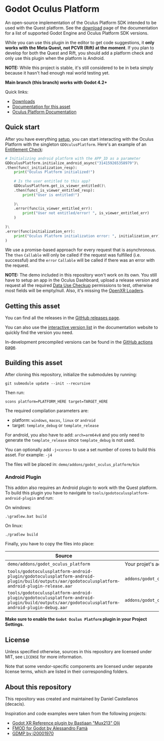 # Godot Oculus Platform
An open-source implementation of the Oculus Platform SDK intended to be used with the Quest platform.
See the [download](https://decacis.github.io/godot_oculus_platform/download/) page of the documentation for a list of supported Godot Engine and Oculus Platform SDK versions.

While you can use this plugin in the editor to get code suggestions, it **only works with the Meta Quest, not PCVR (Rift) at the moment**. If you plan to develop for both the Quest and Rift, you should add a platform check and only use this plugin when the platform is Android.

**NOTE:** While this project is stable, it's still considered to be in beta simply because it hasn't had enough real world testing yet.

**Main branch (this branch) works with Godot 4.2+**

Quick links:

- [Downloads](#getting-this-asset)
- [Documentation for this asset](https://decacis.github.io/godot_oculus_platform/)
- [Oculus Platform Documentation](https://developer.oculus.com/documentation/native/ps-platform-intro/)

## Quick start
After you have everything [setup](https://decacis.github.io/godot_oculus_platform/getting-started/), you can start interacting with the Oculus Platform with the singleton `GDOculusPlatform`. Here's an example of an [Entitlement Check](https://developer.oculus.com/documentation/native/ps-entitlement-check/):

```python
# Initializing android platform with the APP_ID as a parameter
GDOculusPlatform.initialize_android_async("314159265358979")\
.then(func(_initialization_resp):
    print("Oculus Platform initialized!")
    
    # Is the user entitled to this app?
    GDOculusPlatform.get_is_viewer_entitled()\
    .then(func(_is_viewer_entitled_resp):
        print("User is entitled!")
        
    )\
    .error(func(is_viewer_entitled_err):
        print("User not entitled/error! ", is_viewer_entitled_err)
    )
    
)\
.error(func(initialization_err):
    print("Oculus Platform initialization error: ", initialization_err)
)
```

We use a promise-based approach for every request that is asynchronous. The `then` `Callable` will only be called if the request was fulfilled (i.e. successful) and the `error` `Callable` will be called if there was an error with the request.

**NOTE:** The demo included in this repository won't work on its own. You still have to setup an app in the Oculus Dashboard, upload a release version and request all the required [Data Use Checkup](https://developer.oculus.com/resources/publish-data-use/) permissions to test, otherwise most fields will be empty/null. Also, it's missing the [OpenXR Loaders](https://github.com/GodotVR/godot_openxr_loaders).

## Getting this asset
You can find all the releases in the [GitHub releases page](https://github.com/decacis/godot_oculus_platform/releases).

You can also use the [interactive version list](https://decacis.github.io/godot_oculus_platform/download/) in the documentation website to quickly find the version you need.

In-development precompiled versions can be found in the [GitHub actions page](https://github.com/decacis/godot_oculus_platform/actions?query=branch%3Amain).

## Building this asset
After cloning this repository, initialize the submodules by running:
```
git submodule update --init --recursive
```

Then run:
```
scons platform=PLATFORM_HERE target=TARGET_HERE
```

The required compilation parameters are:
- platform: `windows`, `macos`, `linux` or `android`
- target: `template_debug` or `template_release`

For android, you also have to add: `arch=arm64v8` and you only need to generate the `template_release` since `template_debug` is not used.

You can optionally add `-j<cores>` to use a set number of cores to build this asset. For example: `-j4`

The files will be placed in: `demo/addons/godot_oculus_platform/bin`

### Android Plugin
This addon also requires an Android plugin to work with the Quest platform. To build this plugin you have to navigate to `tools/godotoculusplatform-android-plugin` and run:

On windows:
```
.\gradlew.bat build
```

On linux:
```
./gradlew build
```

Finally, you have to copy the files into place:

| Source                              | Destination                |
|-------------------------------------|----------------------------|
| `demo/addons/godot_oculus_platform` | Your projet's addon folder |
| `tools/godotoculusplatform-android-plugin/godotoculusplatform-android-plugin/build/outputs/aar/godotoculusplatform-android-plugin-release.aar` | `addons/godot_oculus_platform/android_plugin` |
| `tools/godotoculusplatform-android-plugin/godotoculusplatform-android-plugin/build/outputs/aar/godotoculusplatform-android-plugin-debug.aar` | `addons/godot_oculus_platform/android_plugin` |

**Make sure to enable the `Godot Oculus Platform` plugin in your Project Settings.**

## License
Unless specified otherwise, sources in this repository are licensed under MIT, see `LICENSE` for more information.

Note that some vendor-specific components are licensed under separate license terms, which are listed in their corresponding folders.

## About this repository
This repository was created and maintained by Daniel Castellanos (decacis).

Inspiration and code examples were taken from the following projects:

- [Godot XR Reference plugin by Bastiaan "Mux213" Olij](https://github.com/GodotVR/godot_xr_reference)
- [FMOD for Godot by Alessandro Famà](https://github.com/alessandrofama/fmod-for-godot)
- [GDMP by j20001970](https://github.com/j20001970/GDMP)